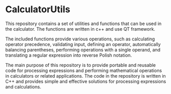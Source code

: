 # CalculatorUtils

This repository contains a set of utilities and functions that can be used in the calculator. 
The functions are written in c++ and use QT framework. 

The included functions provide various operations, such as calculating operator precedence, validating input, defining an operator, automatically balancing parentheses, performing operations with a single operand, and translating a regular expression into reverse Polish notation.

The main purpose of this repository is to provide portable and reusable code for processing expressions and performing mathematical operations in calculators or related applications. The code in the repository is written in C++ and provides simple and effective solutions for processing expressions and calculations.
